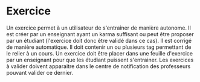 #  Exercice

Un exercice permet à un utilisateur de s'entraîner de manière autonome.
Il est créer par un enseignant ayant un karma suffisant ou peut être proposer par un étudiant (l'exercice doit donc être validé dans ce cas).
Il est corrigé de manière automatique.
Il doit contenir un ou plusieurs tag permettant de le relier à un cours.
Un exercice doit être placer dans une feuille d'exercice par un enseignant pour que les étudiant puissent s'entrainer.
Les exercices à valider doivent apparaitre dans le centre de notification des professeurs pouvant valider ce dernier.


